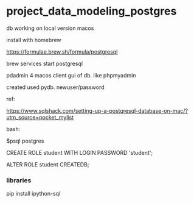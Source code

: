 # project_data_modeling_postgres

db working on local version macos

install with homebrew

https://formulae.brew.sh/formula/postgresql

brew services start postgresql



pdadmin 4 macos client gui of db. like phpmyadmin

created used pydb. newuser/password


ref:

https://www.sqlshack.com/setting-up-a-postgresql-database-on-mac/?utm_source=pocket_mylist


bash: 

$psql postgres


CREATE ROLE student WITH LOGIN PASSWORD 'student';

ALTER ROLE student CREATEDB;



### libraries

pip install ipython-sql

